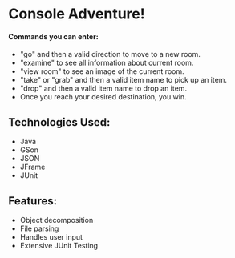 # Console Adventure!

#### Commands you can enter:
- "go" and then a valid direction to move to a new room.
- "examine" to see all information about current room.
- "view room" to see an image of the current room.
- "take" or "grab" and then a valid item name to pick up an item.
- "drop" and then a valid item name to drop an item.
- Once you reach your desired destination, you win.

## Technologies Used:
- Java
- GSon
- JSON
- JFrame
- JUnit

## Features:
- Object decomposition
- File parsing
- Handles user input
- Extensive JUnit Testing
